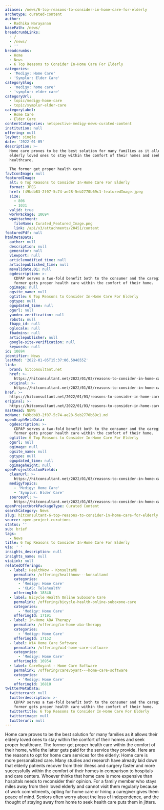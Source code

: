 ```yaml
---
aliases: /news/6-top-reasons-to-consider-in-home-care-for-elderly
archetype: curated-content
author:
  - Radhika Narayanan
basePath: /news/
breadcrumbLinks:
  - /
  - /news/
  - ''
breadcrumbs:
  - Home
  - News
  - 6 Top Reasons to Consider In-Home Care For Elderly
categories:
  - 'Medigy: Home Care'
  - 'Symplur: Elder Care'
categorySlug:
  - 'medigy: home care'
  - 'symplur: elder care'
categoryUrl:
  - topic/medigy-home-care
  - topic/symplur-elder-care
categoryLabel:
  - Home Care
  - Elder Care
contentCategories: netspective-medigy-news-curated-content
institution: null
offering: null
layOut: single
date: '2022-01-05'
description: >-
  Home care proves to be the best solution for many families as it allows their
  elderly loved ones to stay within the comfort of their homes and seek proper
  healthcare.

  The former get proper health care
favIconImage: null
featuredImage:
  alt: 6 Top Reasons to Consider In-Home Care For Elderly
  format: JPEG
  href: f49bdb83-2f07-5c74-ae28-5eb2770b69c1-featuredImage.jpeg
  size:
    - 806
    - 1031
  valid: true
  workPackage: 10694
  wpAttachment:
    fileName: Curated_Featured_Image.png
    link: /api/v3/attachments/20451/content
featuredPdf: null
htmlMetaData:
  author: null
  description: null
  generator: null
  viewport: null
  articlemodified_time: null
  articlepublished_time: null
  msvalidate.01: null
  ogdescription: >-
    CDPAP serves a two-fold benefit both to the consumer and the caregiver. The
    former gets proper health care within the comfort of their home.
  ogimage: null
  ogsite_name: null
  ogtitle: 6 Top Reasons to Consider In-Home Care For Elderly
  ogtype: null
  ogupdated_time: null
  ogurl: null
  yandex-verification: null
  robots: null
  fbapp_id: null
  oglocale: null
  fbadmins: null
  articlepublisher: null
  google-site-verification: null
  keywords: null
id: 10694
identifier: News
lastMod: '2022-01-05T15:37:06.594655Z'
link:
  brand: hitconsultant.net
  href: >-
    https://hitconsultant.net/2022/01/03/reasons-to-consider-in-home-care-for-elderly/#.YdW572jP1PY
  original: >-
    https://hitconsultant.net/2022/01/03/reasons-to-consider-in-home-care-for-elderly/#.YdW572jP1PY
href: >-
  https://hitconsultant.net/2022/01/03/reasons-to-consider-in-home-care-for-elderly/#.YdW572jP1PY
original: >-
  https://hitconsultant.net/2022/01/03/reasons-to-consider-in-home-care-for-elderly/#.YdW572jP1PY
mastHead: NEWS
mdName: f49bdb83-2f07-5c74-ae28-5eb2770b69c1.md
openGraphMetaData:
  ogdescription: >-
    CDPAP serves a two-fold benefit both to the consumer and the caregiver. The
    former gets proper health care within the comfort of their home.
  ogtitle: 6 Top Reasons to Consider In-Home Care For Elderly
  ogurl: null
  ogimage: null
  ogsite_name: null
  ogtype: null
  ogupdated_time: null
  ogimageheight: null
openProjectCustomFields:
  cleanUrl: >-
    https://hitconsultant.net/2022/01/03/reasons-to-consider-in-home-care-for-elderly/#.YdW572jP1PY
  medigyTopics:
    - 'Medigy: Home Care'
    - 'Symplur: Elder Care'
  sourceUrl: >-
    https://hitconsultant.net/2022/01/03/reasons-to-consider-in-home-care-for-elderly/#.YdW572jP1PY
openProjectWorkPackageType: Curated Content
searchCategory: News
slug: hitconsultant-6-top-reasons-to-consider-in-home-care-for-elderly
source: open-project-curations
status: ''
sub: brief
tags:
  - News
title: 6 Top Reasons to Consider In-Home Care For Elderly
via: ' '
insights_description: null
insights_name: null
viaLink: null
relatedOfferings:
  - label: HealthNow - KonsultaMD
    permalink: /offering/healthnow---konsultamd
    categories:
      - 'Medigy: Home Care'
      - 'KLAS: Telehealth'
    offeringId: 18340
  - label: Bicycle Health Online Suboxone Care
    permalink: /offering/bicycle-health-online-suboxone-care
    categories:
      - 'Medigy: Home Care'
    offeringId: 17191
  - label: In-Home ABA Therapy
    permalink: /offering/in-home-aba-therapy
    categories:
      - 'Medigy: Home Care'
    offeringId: 17152
  - label: Wi4 Home Care Software
    permalink: /offering/wi4-home-care-software
    categories:
      - 'Medigy: Home Care'
    offeringId: 16954
  - label: CareVoyant - Home Care Software
    permalink: /offering/carevoyant---home-care-software
    categories:
      - 'Medigy: Home Care'
    offeringId: 16810
twitterMetaData:
  twittercard: null
  twitterdescription: >-
    CDPAP serves a two-fold benefit both to the consumer and the caregiver. The
    former gets proper health care within the comfort of their home.
  twittertitle: 6 Top Reasons to Consider In-Home Care For Elderly
  twitterimage: null
  twitterurl: null
---
```

<p>Home care proves to be the best solution for many families as it allows their elderly loved ones to stay within the comfort of their homes and seek proper healthcare.
The former get proper health care within the comfort of their home, while the latter gets paid for the service they provide.
Here are the reasons to opt for home care services for the elderly:
Home care is more personalized care.
Many studies and research have already laid down that elderly patients recover from their illness and surgery faster and more successfully within the comfort of their homes in comparison to hospitals and care centers.
Whoever thinks that home care is more expensive than hospitals needs to reconsider their opinion.
For a family member who stays miles away from their loved elderly and cannot visit them regularly because of work commitments, opting for home care or hiring a caregiver gives them peace of mind.
Seniors often worry about the loss of independence, and the thought of staying away from home to seek health care puts them in jitters.</p>